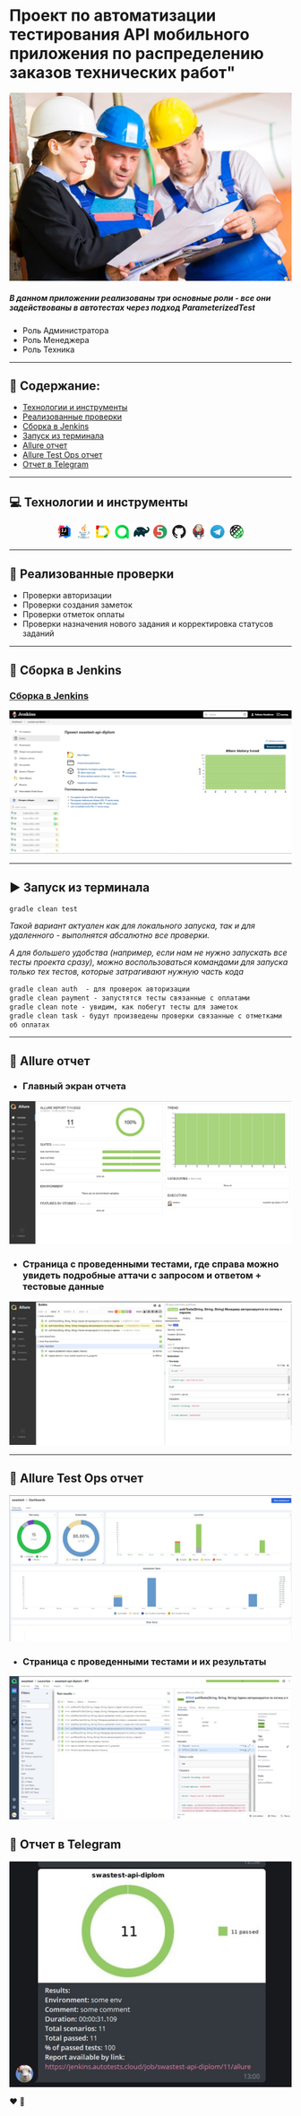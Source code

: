 # Проект по автоматизации тестирования API мобильного приложения по распределению заказов технических работ"
<p align="center">
<img title="logo" src="images/contentImg/tech.jpg">
</p>

#####  В данном приложении реализованы три основные роли -  все они задействованы в автотестах через подход  ParameterizedTest
 - Роль Администратора
  - Роль Менеджера
  - Роль Техника
***
## :floppy_disk: Содержание:
- <a href="#computer-технологии-и-инструменты">Технологии и инструменты</a>
- <a href="#notebook_with_decorative_cover-реализованные-проверки">Реализованные проверки</a>
- <a href="#electric_plug-сборка-в-Jenkins">Сборка в Jenkins</a>
- <a href="#arrow_forward-запуск-из-терминала">Запуск из терминала</a>
- <a href="#open_book-allure-отчет">Allure отчет</a>
- <a href="#hammer-allure-test-ops-отчет">Allure Test Ops отчет</a>
- <a href="#robot-отчет-в-telegram">Отчет в Telegram</a>

***
## :computer: Технологии и инструменты
<p align="center">
<img width="6%" title="IntelliJ IDEA" src="images/logo/Intelij_IDEA.svg">
<img width="6%" title="Java" src="images/logo/Java.svg">
<img width="6%" title="Allure Report" src="images/logo/Allure_Report.svg">
<img width="6%" title="AllureTestOps" src="images/logo/AllureTestOps.png">
<img width="6%" title="Gradle" src="images/logo/Gradle.svg">
<img width="6%" title="JUnit5" src="images/logo/JUnit5.svg">
<img width="6%" title="GitHub" src="images/logo/GitHub.svg">
<img width="6%" title="Jenkins" src="images/logo/Jenkins.svg">
<img width="6%" title="Telegram" src="images/logo/Telegram.svg">
<img width="6%" title="Rest-Assured" src="images/logo/Rest-Assured.png">
</p>

***

## :notebook_with_decorative_cover: Реализованные проверки
  - Проверки авторизации 
  - Проверки создания заметок
  - Проверки отметок оплаты
  - Проверки назначения нового задания и корректировка статусов заданий
***

## :electric_plug: Сборка в Jenkins
### <a target="_blank" href="https://jenkins.autotests.cloud/job/swastest-api-diplom/">Сборка в Jenkins</a>
<p align="center">
<img title="Jenkins Dashboard" src="images/contentImg/main_jenk.jpg">
</p>


***

## :arrow_forward: Запуск из терминала

```
gradle clean test
```

*Такой вариант актуален как для локального запуска, так и для удаленного - выполнятся абсалютно все проверки.*

*А для большего удобства (например, если нам не нужно запускать все тесты проекта сразу), можно воспользоваться командами для запуска только тех тестов, которые затрагивают нужную часть кода*
```
gradle clean auth  - для проверок авторизации
gradle clean payment - запустятся тесты связанные с оплатами
gradle clean note - увидим, как побегут тесты для заметок
gradle clean task - будут произведены проверки связанные с отметками об оплатах
```

***

## :open_book: Allure отчет
- ### Главный экран отчета
<p align="center">
<img title="Allure Overview Dashboard" src="images/contentImg/allure_1.jpg">
</p>

- ### Страница с проведенными тестами, где справа можно увидеть подробные аттачи с запросом и ответом + тестовые данные
<p align="center">
<img title="Allure Test Page" src="images/contentImg/allure_2.jpg">
</p>


***

## :hammer: Allure Test Ops отчет
<p align="center">
<img title="Allure Test Ops Launch" src="images/contentImg/testOps_2.jpg">
</p>

- ### Страница с проведенными тестами и их результаты 
<p align="center">
<img title="Allure Test Ops Page" src="images/contentImg/testOps_1.jpg">
</p>

## :robot: Отчет в Telegram
<p align="center">
<img title="Telegram notification message" src="images/contentImg/tg.jpg">
</p>


:heart: 
:blue_heart:
